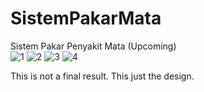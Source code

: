# SistemPakarMata
Sistem Pakar Penyakit Mata (Upcoming) <br>
![1](https://user-images.githubusercontent.com/108517520/194339432-a9a3594c-c5b6-482d-ab30-08928476f667.jpg)
![2](https://user-images.githubusercontent.com/108517520/194339459-3d17ee61-3870-4d31-8e2d-d31adb1c4202.jpg)
![3](https://user-images.githubusercontent.com/108517520/194339472-dcdb70ad-2fd7-489e-a1bf-ee973fedc57d.jpg)
![4](https://user-images.githubusercontent.com/108517520/194339482-c454d36e-4c22-44c7-9a8d-37025d4f23ca.jpg)

This is not a final result. This just the design.
